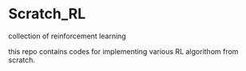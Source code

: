 # Scratch_RL
collection of reinforcement learning

this repo contains codes for implementing various RL algorithom from scratch. 
